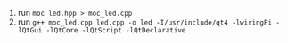 1. run `moc led.hpp > moc_led.cpp`
2. run `g++ moc_led.cpp led.cpp -o led -I/usr/include/qt4 -lwiringPi -lQtGui -lQtCore -lQtScript -lQtDeclarative`
